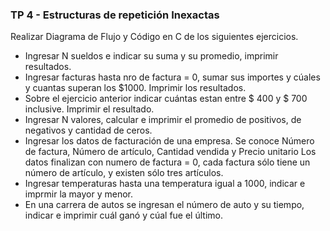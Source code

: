 ### TP 4 - Estructuras de repetición Inexactas

Realizar Diagrama de Flujo y Código en C de los siguientes ejercicios.

- Ingresar N sueldos e indicar su suma y su promedio, imprimir resultados.
- Ingresar facturas hasta nro de factura = 0, sumar sus importes y cúales y cuantas superan los $1000. Imprimir los resultados.
- Sobre el ejercicio anterior indicar cuántas estan entre $ 400 y $ 700 inclusive. Imprimir el resultado.
- Ingresar N valores, calcular e imprimir el promedio de positivos, de negativos y cantidad de ceros.
- Ingresar los datos de facturación de una empresa. Se conoce Número de factura, Número de artículo, Cantidad vendida y Precio unitario Los datos finalizan con numero de factura = 0, cada factura sólo tiene un número de artículo, y existen sólo tres artículos.
- Ingresar temperaturas hasta una temperatura igual a 1000, indicar e imprmir la mayor y menor.
- En una carrera de autos se ingresan el número de auto y su tiempo, indicar e imprimir cuál ganó y cúal fue el último.